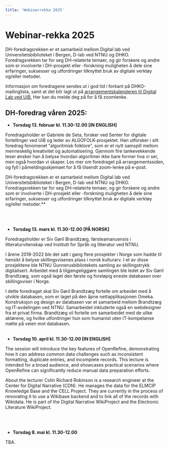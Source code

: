 ```yaml
---
title: 'Webinarrekka 2025'
---
```


# **Webinar-rekka 2025**

DH-foredragsrekken er et samarbeid mellom Digital lab ved Universitetsbiblioteket i Bergen, D-lab ved NTNU og DHKO. Foredragsrekken tar for seg DH-relaterte temaer, og gir forskere og andre som er involverte i DH-prosjekt eller -forskning muligheten å dele sine erfaringer, suksesser og utfordringer tilknyttet bruk av digitale verktøy og/eller metoder.

Informasjon om foredragene sendes ut i god tid i forkant på DHKO-mailinglista, samt at det blir lagt ut på [arrangementskalenderen til Digital Lab ved UiB.](https://www.uib.no/digitallab/kalender) Her kan du melde deg på for å få zoomlenke. 


## DH-foredrag våren 2025:

- **Torsdag 13. februar kl. 11.30-12.00 [IN ENGLISH]**
  
Foredragsholder er Gabriele de Seta, forsker ved Senter for digitale fortellinger ved UiB og leder av ALGOFOLK-prosjektet. Han utforsker i sitt foredrag fenomenet "algoritmisk folklore", som er et nytt samspill mellom menneskelig kreativitet og automatisering. Gjennom fire tankevekkende teser ønsker han å belyse hvordan algoritmer ikke bare former hva vi ser, men også hvordan vi skaper. Les mer om foredraget på arrangementssiden, og fyll i påmeldingsskjemaet for å få tilsendt zoom-lenke på e-post.


DH-foredragsrekken er et samarbeid mellom Digital lab ved Universitetsbiblioteket i Bergen, D-lab ved NTNU og DHKO. Foredragsrekken tar for seg DH-relaterte temaer, og gir forskere og andre som er involverte i DH-prosjekt eller -forskning muligheten å dele sine erfaringer, suksesser og utfordringer tilknyttet bruk av digitale verktøy og/eller metoder.**

<BR>
<BR>

- **Torsdag 13. mars kl. 11.30-12.00 [PÅ NORSK]**

Foredragsholder er Siv Gøril Brandtzæg, førsteamanuensis i litteraturvitenskap ved Institutt for Språk og litteratur ved NTNU. 

I årene 2018-2022 ble det satt i gang flere prosjekter i Norge som hadde til hensikt å belyse skillingsvisenes plass i norsk kulturarv. I et av disse prosjektene ble NTNU Gunnerusbibliotekets samling av skillingstrykk digitalisert. Arbeidet med å tilgjengeliggjøre samlingen ble ledet av Siv Gøril Brandtzæg, som også laget den første og foreløpig eneste databasen over skillingsviser i Norge.

I dette foredraget skal Siv Gøril Brandtzæg fortelle om arbeidet med å utvikle databasen, som er laget på den åpne nettapplikasjonen Omeka. Konstruksjon og design av databasen var et samarbeid mellom Brandtzæg og IT-avdelingen ved NTNU. Samarbeidet inkluderte også en webdesigner fra et privat firma. Brandtzæg vil fortelle om samarbeidet med de ulike aktørene, og hvilke utfordringer hun som humanist uten IT-kompetanse møtte på veien mot databasen.
<BR>
<BR>

- **Torsdag 10. april kl. 11.30-12.00 [IN ENGLISH]**

The session will introduce the key features of OpenRefine, demonstrating how it can address common data challenges such as inconsistent formatting, duplicate entries, and incomplete records. This lecture is intended for a broad audience, and showcases practical scenarios where OpenRefine can significantly reduce manual data preparation efforts.

About the lecturer
Colin Richard Robinson is a research engineer at the Center for Digital Narrative (CDN). He manages the data for the ELMCIP Knowledge Base and the CELL Project. They are currently in the process of renovating it to use a Wikibase backend and to link all of the records with Wikidata. He is part of the Digital Narrative WikiProject and the Electronic Literature WikiProject.

<BR>
<BR>

- **Torsdag 8. mai kl. 11.30-12.00**

TBA.
